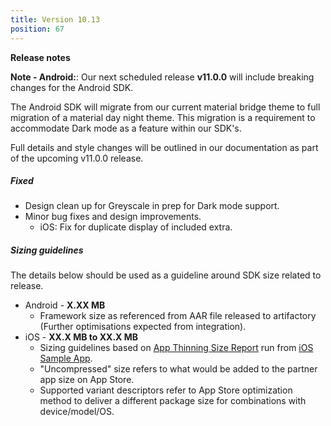 ```yaml
---
title: Version 10.13
position: 67
---
```

**Release notes**

**Note - Android:**: Our next scheduled release **v11.0.0** will include breaking changes for the Android SDK. 

The Android SDK will migrate from our current material bridge theme to full migration of a material day night theme. This migration is a requirement to accommodate Dark mode as a feature within our SDK's. 

Full details and style changes will be outlined in our documentation as part of the upcoming v11.0.0 release.
 
 
##### Fixed
* Design clean up for Greyscale in prep for Dark mode support.
* Minor bug fixes and design improvements.
  * iOS: Fix for duplicate display of included extra.
 
   
##### Sizing guidelines
The details below should be used as a guideline around SDK size related to release.
* Android - **X.XX MB**
  * Framework size as referenced from AAR file released to artifactory (Further optimisations expected from integration).
* iOS - **XX.X MB to XX.X MB**
  * Sizing guidelines based on <a href="https://github.com/cartrawler/cartrawler.github.io/blob/master/ios-report.txt" target="_blank">App Thinning Size Report</a> run from <a href="https://github.com/cartrawler/cartrawler-ios-integration" target="_blank">iOS Sample App</a>.
  * "Uncompressed" size refers to what would be added to the partner app size on App Store.
  * Supported variant descriptors refer to App Store optimization method to deliver a different package size for combinations with device/model/OS.